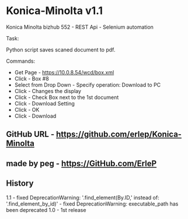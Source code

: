 # Konica-Minolta v1.1

Konica Minolta bizhub 552 - REST Api - Selenium automation

Task:

Python script saves scaned document to pdf.

Commands:

- Get Page - <https://10.0.8.54/wcd/box.xml>
- Click - Box #8
- Select from Drop Down - Specify operation: Download to PC
- Click - Changes the display
- Click - Check Box next to the 1st document
- Click - Download Setting
- Click - OK
- Click - Download

## GitHub URL - <https://github.com/erlep/Konica-Minolta>

## made by peg - <https://GitHub.com/ErleP>

## History
1.1 - fixed DeprecationWarning: '.find_element(By.ID,'   instead of: '.find_element_by_id)'
    - fixed DeprecationWarning: executable_path has been deprecated
1.0 - 1st release
